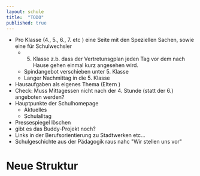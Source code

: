```yaml
---
layout: schule
title:  "TODO"
published: true
---
```


- Pro Klasse (4., 5., 6., 7. etc ) eine Seite mit den Speziellen Sachen, sowie eine für Schulwechsler
	- 5. Klasse z.b. dass der Vertretunsgplan jeden Tag vor dem nach Hause gehen einmal kurz angesehen wird. 
	- Spindangebot verschieben unter 5. Klasse
	- Langer Nachmittag in die 5. Klasse 
- Hausaufgaben als eigenes Thema (Eltern )
- Check: Muss Mittagessen nicht nach der 4. Stunde (statt der 6.) angeboten werden?
- Hauptpunkte der Schulhomepage
	- Aktuelles
	- Schulalltag
- Pressespiegel löschen
- gibt es das Buddy-Projekt noch?
- Links in der Berufsorientierung zu Stadtwerken etc...
- Schulgeschichte aus der Pädagogik raus nahc "Wir stellen uns vor"

# Neue Struktur


